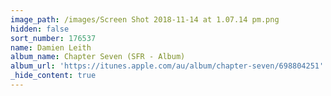 ```yaml
---
image_path: /images/Screen Shot 2018-11-14 at 1.07.14 pm.png
hidden: false
sort_number: 176537
name: Damien Leith
album_name: Chapter Seven (SFR - Album)
album_url: 'https://itunes.apple.com/au/album/chapter-seven/698804251'
_hide_content: true
---
```


